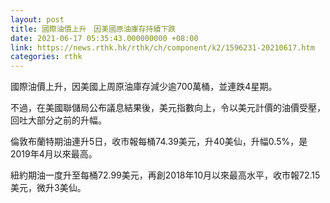```yaml
---
layout: post
title: 國際油價上升　因美國原油庫存持續下跌
date: 2021-06-17 05:35:43.000000000 +08:00
link: https://news.rthk.hk/rthk/ch/component/k2/1596231-20210617.htm
categories: rthk
---
```


國際油價上升，因美國上周原油庫存減少逾700萬桶，並連跌4星期。

不過，在美國聯儲局公布議息結果後，美元指數向上，令以美元計價的油價受壓，回吐大部分之前的升幅。

倫敦布蘭特期油連升5日，收市報每桶74.39美元，升40美仙，升幅0.5%，是2019年4月以來最高。

紐約期油一度升至每桶72.99美元，再創2018年10月以來最高水平，收市報72.15美元，微升3美仙。
